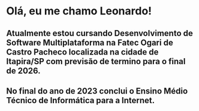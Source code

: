 # Olá, eu me chamo Leonardo!

## Atualmente estou cursando Desenvolvimento de Software Multiplataforma na Fatec Ogari de Castro Pacheco localizada na cidade de Itapira/SP com previsão de termino para o final de 2026.
## No final do ano de 2023 conclui o Ensino Médio Técnico de Informática para a Internet.

